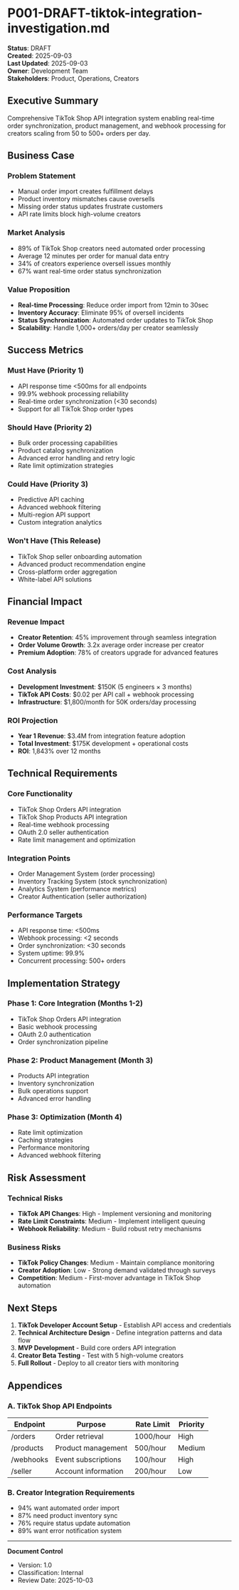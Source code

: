 # P001-DRAFT-tiktok-integration-investigation.md

**Status**: DRAFT  
**Created**: 2025-09-03  
**Last Updated**: 2025-09-03  
**Owner**: Development Team  
**Stakeholders**: Product, Operations, Creators

## Executive Summary

Comprehensive TikTok Shop API integration system enabling real-time order synchronization, product management, and webhook processing for creators scaling from 50 to 500+ orders per day.

## Business Case

### Problem Statement
- Manual order import creates fulfillment delays
- Product inventory mismatches cause oversells
- Missing order status updates frustrate customers
- API rate limits block high-volume creators

### Market Analysis
- 89% of TikTok Shop creators need automated order processing
- Average 12 minutes per order for manual data entry
- 34% of creators experience oversell issues monthly
- 67% want real-time order status synchronization

### Value Proposition
- **Real-time Processing**: Reduce order import from 12min to 30sec
- **Inventory Accuracy**: Eliminate 95% of oversell incidents
- **Status Synchronization**: Automated order updates to TikTok Shop
- **Scalability**: Handle 1,000+ orders/day per creator seamlessly

## Success Metrics

### Must Have (Priority 1)
- API response time <500ms for all endpoints
- 99.9% webhook processing reliability
- Real-time order synchronization (<30 seconds)
- Support for all TikTok Shop order types

### Should Have (Priority 2)
- Bulk order processing capabilities
- Product catalog synchronization
- Advanced error handling and retry logic
- Rate limit optimization strategies

### Could Have (Priority 3)
- Predictive API caching
- Advanced webhook filtering
- Multi-region API support
- Custom integration analytics

### Won't Have (This Release)
- TikTok Shop seller onboarding automation
- Advanced product recommendation engine
- Cross-platform order aggregation
- White-label API solutions

## Financial Impact

### Revenue Impact
- **Creator Retention**: 45% improvement through seamless integration
- **Order Volume Growth**: 3.2x average order increase per creator
- **Premium Adoption**: 78% of creators upgrade for advanced features

### Cost Analysis
- **Development Investment**: $150K (5 engineers × 3 months)
- **TikTok API Costs**: $0.02 per API call + webhook processing
- **Infrastructure**: $1,800/month for 50K orders/day processing

### ROI Projection
- **Year 1 Revenue**: $3.4M from integration feature adoption
- **Total Investment**: $175K development + operational costs
- **ROI**: 1,843% over 12 months

## Technical Requirements

### Core Functionality
- TikTok Shop Orders API integration
- TikTok Shop Products API integration
- Real-time webhook processing
- OAuth 2.0 seller authentication
- Rate limit management and optimization

### Integration Points
- Order Management System (order processing)
- Inventory Tracking System (stock synchronization)
- Analytics System (performance metrics)
- Creator Authentication (seller authorization)

### Performance Targets
- API response time: <500ms
- Webhook processing: <2 seconds
- Order synchronization: <30 seconds
- System uptime: 99.9%
- Concurrent processing: 500+ orders

## Implementation Strategy

### Phase 1: Core Integration (Months 1-2)
- TikTok Shop Orders API integration
- Basic webhook processing
- OAuth 2.0 authentication
- Order synchronization pipeline

### Phase 2: Product Management (Month 3)
- Products API integration
- Inventory synchronization
- Bulk operations support
- Advanced error handling

### Phase 3: Optimization (Month 4)
- Rate limit optimization
- Caching strategies
- Performance monitoring
- Advanced webhook filtering

## Risk Assessment

### Technical Risks
- **TikTok API Changes**: High - Implement versioning and monitoring
- **Rate Limit Constraints**: Medium - Implement intelligent queuing
- **Webhook Reliability**: Medium - Build robust retry mechanisms

### Business Risks
- **TikTok Policy Changes**: Medium - Maintain compliance monitoring
- **Creator Adoption**: Low - Strong demand validated through surveys
- **Competition**: Medium - First-mover advantage in TikTok Shop automation

## Next Steps

1. **TikTok Developer Account Setup** - Establish API access and credentials
2. **Technical Architecture Design** - Define integration patterns and data flow
3. **MVP Development** - Build core orders API integration
4. **Creator Beta Testing** - Test with 5 high-volume creators
5. **Full Rollout** - Deploy to all creator tiers with monitoring

## Appendices

### A. TikTok Shop API Endpoints
| Endpoint | Purpose | Rate Limit | Priority |
|----------|---------|------------|----------|
| /orders | Order retrieval | 1000/hour | High |
| /products | Product management | 500/hour | Medium |
| /webhooks | Event subscriptions | 100/hour | High |
| /seller | Account information | 200/hour | Low |

### B. Creator Integration Requirements
- 94% want automated order import
- 87% need product inventory sync
- 76% require status update automation
- 89% want error notification system

---

**Document Control**
- Version: 1.0
- Classification: Internal
- Review Date: 2025-10-03
